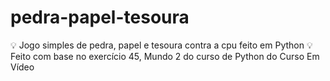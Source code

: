 # pedra-papel-tesoura
💡 Jogo simples de pedra, papel e tesoura contra a cpu feito em Python
💡 Feito com base no exercício 45, Mundo 2 do curso de Python do Curso Em Vídeo
